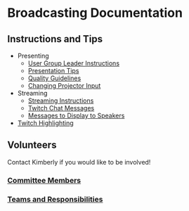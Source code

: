 # Broadcasting Documentation

## Instructions and Tips
* Presenting
  * [User Group Leader Instructions](Presenting/User-Group-Leader-Instructions.md)
  * [Presentation Tips](Presenting/Presentation-Tips.md)
  * [Quality Guidelines](Presenting/Stream-Quality-Guidelines.md)
  * [Changing Projector Input](Presenting/Changing-Projector-Input.md)
* Streaming
  * [Streaming Instructions](Recording/Streaming-Instructions.md)
  * [Twitch Chat Messages](Recording/Twitch-chat-messages.md)
  * [Messages to Display to Speakers](Recording/Speaker-Messages.md)
* [Twitch Highlighting](TwitchHighlighting/Twitch&#32;Highlight.md)

## Volunteers
Contact Kimberly if you would like to be involved!

### [Committee Members](https://github.com/techlahoma/committees/blob/master/broadcasting.md)

### [Teams and Responsibilities](https://github.com/techlahoma/broadcasting/blob/master/teams.md)
